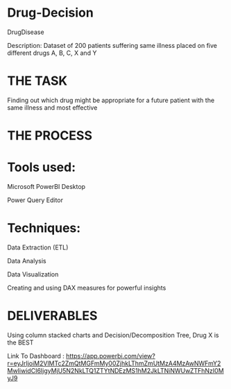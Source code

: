 # Drug-Decision
DrugDisease

Description: Dataset of 200 patients suffering same illness placed on five different drugs A, B, C, X and Y

# THE TASK 

Finding out which drug might be appropriate for a future patient with the same illness and most effective

# THE PROCESS

# Tools used:

  Microsoft PowerBI Desktop
  
  Power Query Editor
  
# Techniques:

  Data Extraction (ETL)
  
  Data Analysis
  
  Data Visualization
  
  Creating and using DAX measures for powerful insights
  
  # DELIVERABLES 
  
  Using column stacked charts and Decision/Decomposition Tree, Drug X is the BEST

Link To Dashboard : https://app.powerbi.com/view?r=eyJrIjoiM2VlMTc2ZmQtMGFmMy00ZjhkLThmZmUtMzA4MzAwNWFmY2MwIiwidCI6IjgyMjU5N2NkLTQ1ZTYtNDEzMS1hM2JkLTNiNWUwZTFhNzI0MyJ9
